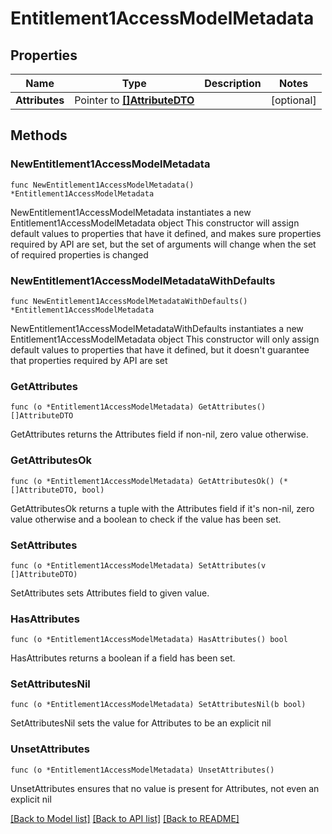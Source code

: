 # Entitlement1AccessModelMetadata

## Properties

Name | Type | Description | Notes
------------ | ------------- | ------------- | -------------
**Attributes** | Pointer to [**[]AttributeDTO**](AttributeDTO.md) |  | [optional] 

## Methods

### NewEntitlement1AccessModelMetadata

`func NewEntitlement1AccessModelMetadata() *Entitlement1AccessModelMetadata`

NewEntitlement1AccessModelMetadata instantiates a new Entitlement1AccessModelMetadata object
This constructor will assign default values to properties that have it defined,
and makes sure properties required by API are set, but the set of arguments
will change when the set of required properties is changed

### NewEntitlement1AccessModelMetadataWithDefaults

`func NewEntitlement1AccessModelMetadataWithDefaults() *Entitlement1AccessModelMetadata`

NewEntitlement1AccessModelMetadataWithDefaults instantiates a new Entitlement1AccessModelMetadata object
This constructor will only assign default values to properties that have it defined,
but it doesn't guarantee that properties required by API are set

### GetAttributes

`func (o *Entitlement1AccessModelMetadata) GetAttributes() []AttributeDTO`

GetAttributes returns the Attributes field if non-nil, zero value otherwise.

### GetAttributesOk

`func (o *Entitlement1AccessModelMetadata) GetAttributesOk() (*[]AttributeDTO, bool)`

GetAttributesOk returns a tuple with the Attributes field if it's non-nil, zero value otherwise
and a boolean to check if the value has been set.

### SetAttributes

`func (o *Entitlement1AccessModelMetadata) SetAttributes(v []AttributeDTO)`

SetAttributes sets Attributes field to given value.

### HasAttributes

`func (o *Entitlement1AccessModelMetadata) HasAttributes() bool`

HasAttributes returns a boolean if a field has been set.

### SetAttributesNil

`func (o *Entitlement1AccessModelMetadata) SetAttributesNil(b bool)`

 SetAttributesNil sets the value for Attributes to be an explicit nil

### UnsetAttributes
`func (o *Entitlement1AccessModelMetadata) UnsetAttributes()`

UnsetAttributes ensures that no value is present for Attributes, not even an explicit nil

[[Back to Model list]](../README.md#documentation-for-models) [[Back to API list]](../README.md#documentation-for-api-endpoints) [[Back to README]](../README.md)


